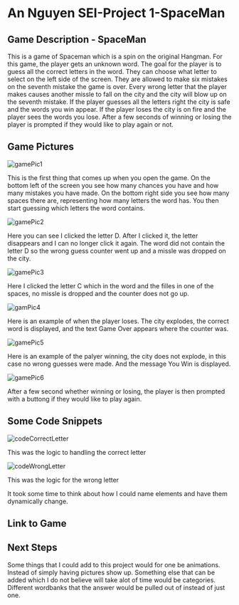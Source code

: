 <h1>An Nguyen SEI-Project 1-SpaceMan</h1>
<h2>Game Description - SpaceMan</h2>
<p>This is a game of Spaceman which is a spin on the original Hangman. For this game, the player gets an unknown word. The goal for the player is to guess all the correct letters in the word. They can choose what letter to select on the left side of the screen. They are allowed to make six mistakes on the seventh mistake the game is over. Every wrong letter that the player makes causes another missle to fall on the city and the city will blow up on the seventh mistake. If the player guesses all the letters right the city is safe and the words you win appear. If the player loses the city is on fire and the player sees the words you lose. After a few seconds of winning or losing the player is prompted if they would like to play again or not. </p>
<h2>Game Pictures</h2>

![gamePic1](https://github.com/sfaigon/spaceMan/assets/55246409/9d958542-723a-4816-8a9a-a710fc9d09c0)
<p>This is the first thing that comes up when you open the game. On the bottom left of the screen you see how many chances you have and how many mistakes you have made. On the bottom right side you see how many spaces there are, representing how many letters the word has. You then start guessing which letters the word contains. </p> 

![gamePic2](https://github.com/sfaigon/spaceMan/assets/55246409/2d236f9e-88e6-4e0e-881d-662607be34b1)
<p>Here you can see I clicked the letter D. After I clicked it, the letter disappears and I can no longer click it again. The word did not contain the letter D so the wrong guess counter went up and a missle was dropped on the city.</p>

![gamePic3](https://github.com/sfaigon/spaceMan/assets/55246409/390cd9d7-7e70-416b-bce1-70159f235955)
<p>Here I clicked the letter C which in the word and the filles in one of the spaces, no missle is dropped and the counter does not go up.</p>

![gamPic4](https://github.com/sfaigon/spaceMan/assets/55246409/654bcc7d-bb56-4eb1-9de8-da77a737fac3)
<p>Here is an example of when the player loses. The city explodes, the correct word is displayed, and the text Game Over appears where the counter was.</p>

![gamePic5](https://github.com/sfaigon/spaceMan/assets/55246409/c417653d-aec5-4757-8841-d5c815f793d0)
<p>Here is an example of the palyer winning, the city does not explode, in this case no wrong guesses were made. And the message You Win is displayed.</p>

![gamePic6](https://github.com/sfaigon/spaceMan/assets/55246409/7c26b38b-98e9-4c24-acd3-bbc249b7eccb)
<p>After a few second whether winning or losing, the player is then prompted with a buttong if they would like to play again.</p>

<H2>Some Code Snippets</H2>

![codeCorrectLetter](https://github.com/sfaigon/spaceMan/assets/55246409/5f035bb2-4796-48f8-882b-9859428169bd)
<p>This was the logic to handling the correct letter</p>

![codeWrongLetter](https://github.com/sfaigon/spaceMan/assets/55246409/c5c54aec-5f86-4483-b8be-58eb0b5bce03)
<p>This was the logic for the wrong letter</p>

<p>It took some time to think about how I could name elements and have them dynamically change.</p>
<h2>Link to Game</h2>
<p></p>

<h2>Next Steps</h2>
<p>Some things that I could add to this project would for one be animations. Instead of simply having pictures show up. Something else that can be added which I do not believe will take alot of time would be categories. Different wordbanks that the answer would be pulled out of instead of just one.</p>
